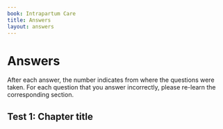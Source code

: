```yaml
---
book: Intrapartum Care
title: Answers
layout: answers
---
```


# Answers

After each answer, the number indicates from where the questions were taken. For each question that you answer incorrectly, please re-learn the corresponding section.

## Test 1: Chapter title

